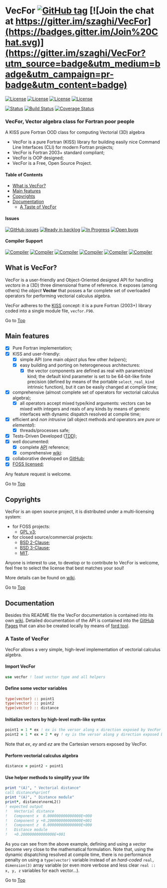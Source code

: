 <a name="top"></a>

# VecFor [![GitHub tag](https://img.shields.io/github/tag/szaghi/VecFor.svg)]() [![Join the chat at https://gitter.im/szaghi/VecFor](https://badges.gitter.im/Join%20Chat.svg)](https://gitter.im/szaghi/VecFor?utm_source=badge&utm_medium=badge&utm_campaign=pr-badge&utm_content=badge)

[![License](https://img.shields.io/badge/license-GNU%20GeneraL%20Public%20License%20v3,%20GPLv3-blue.svg)]()
[![License](https://img.shields.io/badge/license-BSD2-red.svg)]()
[![License](https://img.shields.io/badge/license-BSD3-red.svg)]()
[![License](https://img.shields.io/badge/license-MIT-red.svg)]()

[![Status](https://img.shields.io/badge/status-stable-brightgreen.svg)]()
[![Build Status](https://travis-ci.org/szaghi/VecFor.svg?branch=master)](https://travis-ci.org/szaghi/VecFor)
[![Coverage Status](https://img.shields.io/codecov/c/github/szaghi/VecFor.svg)](http://codecov.io/github/szaghi/VecFor?branch=master)

### VecFor, Vector algebra class for Fortran poor people

A KISS pure Fortran OOD class for computing Vectorial (3D) algebra

- VecFor is a pure Fortran (KISS) library for building easily nice Command Line Interfaces (CLI) for modern Fortran projects;
- VecFor is Fortran 2003+ standard compliant;
- VecFor is OOP designed;
- VecFor is a Free, Open Source Project.

#### Table of Contents

- [What is VecFor?](#what-is-vecfor)
- [Main features](#main-features)
- [Copyrights](#copyrights)
- [Documentation](#documentation)
  - [A Taste of VecFor](#a-taste-of-vecfor)

#### Issues

[![GitHub issues](https://img.shields.io/github/issues/szaghi/VecFor.svg)]()
[![Ready in backlog](https://badge.waffle.io/szaghi/VecFor.png?label=ready&title=Ready)](https://waffle.io/szaghi/VecFor)
[![In Progress](https://badge.waffle.io/szaghi/VecFor.png?label=in%20progress&title=In%20Progress)](https://waffle.io/szaghi/VecFor)
[![Open bugs](https://badge.waffle.io/szaghi/VecFor.png?label=bug&title=Open%20Bugs)](https://waffle.io/szaghi/VecFor)

#### Compiler Support

[![Compiler](https://img.shields.io/badge/GNU-v4.9.2+-brightgreen.svg)]()
[![Compiler](https://img.shields.io/badge/Intel-v12.x+-brightgreen.svg)]()
[![Compiler](https://img.shields.io/badge/IBM%20XL-not%20tested-yellow.svg)]()
[![Compiler](https://img.shields.io/badge/g95-not%20tested-yellow.svg)]()
[![Compiler](https://img.shields.io/badge/NAG-not%20tested-yellow.svg)]()
[![Compiler](https://img.shields.io/badge/PGI-not%20tested-yellow.svg)]()

## What is VecFor?

VecFor is a user-friendly and Object-Oriented designed API for handling *vectors* in a (3D) three dimensional frame of reference. It exposes (among others) the *object* **Vector** that posses a far complete set of overloaded operators for performing vectorial calculus algebra.

VecFor adheres to the [KISS](https://en.wikipedia.org/wiki/KISS_principle) concept: it is a pure Fortran (2003+) library coded into a single module file, `vecfor.F90`.

Go to [Top](#top)

## Main features

+ [x] Pure Fortran implementation;
+ [x] KISS and user-friendly:
    + [x] simple API (one main *object* plus few other *helpers*);
    + [x] easy building and porting on heterogeneous architectures:
        + [x] the vector components are defined as real with parametrized kind; the default kind parameter is set to be 64-bit-like finite precision (defined by means of the portable `select_real_kind` intrinsic function), but it can be easily changed at compile time;
+ [x] comprehensive (almost complete set of operators for vectorial calculus algebra);
    + [x] all operators accept mixed type/kind arguments: vectors can be mixed with integers and reals of any kinds by means of generic interfaces with dynamic dispatch resolved at compile time;
+ [x] efficient and *non intrusive* (all object methods and operators are *pure* or *elemental*):
    + [x] threads/processes safe;
+ [x] Tests-Driven Developed ([TDD](https://en.wikipedia.org/wiki/Test-driven_development));
+ [x] well documented:
    + [x] complete [API](http://szaghi.github.io/VecFor/index.html) reference;
    + [x] comprehensive [wiki](https://github.com/szaghi/VecFor/wiki):
+ [x] collaborative developed on [GitHub](https://github.com/szaghi/VecFor);
+ [x] [FOSS licensed](https://github.com/szaghi/VecFor/wiki/Copyrights);

Any feature request is welcome.

Go to [Top](#top)

## Copyrights

VecFor is an open source project, it is distributed under a multi-licensing system:

+ for FOSS projects:
  - [GPL v3](http://www.gnu.org/licenses/gpl-3.0.html);
+ for closed source/commercial projects:
  - [BSD 2-Clause](http://opensource.org/licenses/BSD-2-Clause);
  - [BSD 3-Clause](http://opensource.org/licenses/BSD-3-Clause);
  - [MIT](http://opensource.org/licenses/MIT).

Anyone is interest to use, to develop or to contribute to VecFor is welcome, feel free to select the license that best matches your soul!

More details can be found on [wiki](https://github.com/szaghi/VecFor/wiki/Copyrights).

Go to [Top](#top)

## Documentation

Besides this README file the VecFor documentation is contained into its own [wiki](https://github.com/szaghi/VecFor/wiki). Detailed documentation of the API is contained into the [GitHub Pages](http://szaghi.github.io/VecFor/index.html) that can also be created locally by means of [ford tool](https://github.com/cmacmackin/ford).

### A Taste of VecFor

VecFor allows a very simple, high-level implementation of vectorial calculus algebra.

#### Import VecFor

```fortran
use vecfor ! load vector type and all helpers
```

#### Define some vector variables

```fortran
type(vector) :: point1
type(vector) :: point2
type(vector) :: distance
```

#### Initialize vectors by high-level math-like syntax
```fortran
point1 = 1 * ex ! ex is the versor along x direction exposed by VecFor
point2 = 1 * ex + 2 * ey ! ey is the versor along y direction exposed by VecFor
```
Note that *ex*, *ey* and *ez* are the Cartesian versors exposed by VecFor.

#### Perform vectorial calculus algebra
```fortran
distance = point2 - point1
```

#### Use helper methods to simplify your life
```fortran
print "(A)", " Vectorial distance"
call distance%printf
print "(A)", " Distance module"
print*, distance%normL2()
! expected output
!   Vectorial distance
!   Component x  0.000000000000000E+000
!   Component y +0.200000000000000E+001
!   Component z  0.000000000000000E+000
!   Distance module
!   +0.200000000000000E+001
```

As you can see from the above example, defining and using a *vector* become very close to the mathematical formulation. Note that, using the dynamic dispatching resolved at compile time, there is no performance penalty on using a `type(vector)` variable instead of an *hard-coded* `real, dimension(3)` array variable (or even more verbose and less clear `real :: x, y, z` variables for each vector...).

Go to [Top](#top)
